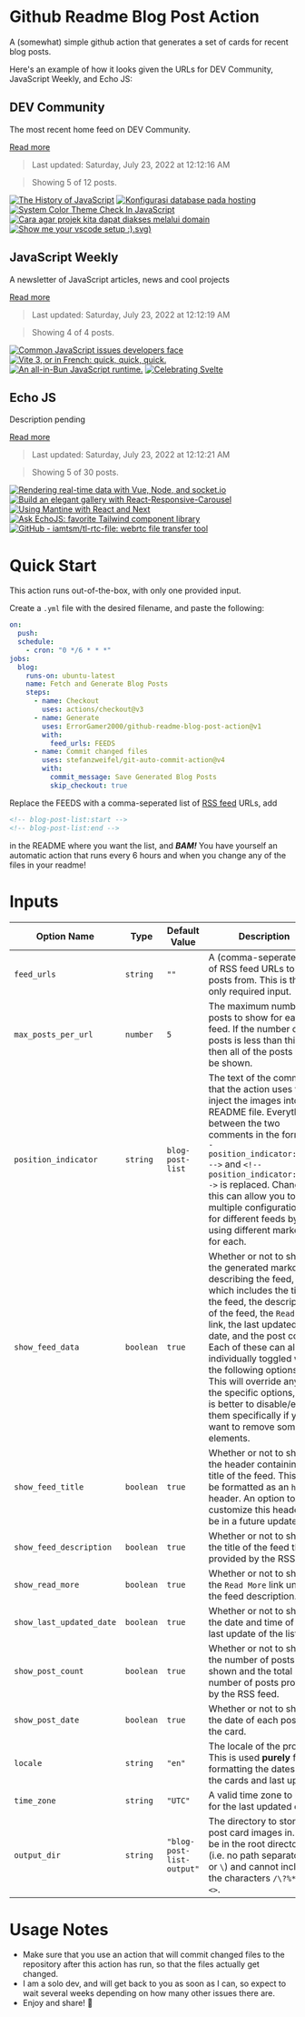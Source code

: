 # Github Readme Blog Post Action

A (somewhat) simple github action that generates a set of cards for recent blog posts.

Here's an example of how it looks given the URLs for DEV Community, JavaScript Weekly, and Echo JS:

<!-- post-list:start -->
## DEV Community

The most recent home feed on DEV Community.

[Read more](https://dev.to)
> Last updated: Saturday, July 23, 2022 at 12:12:16 AM

> Showing 5 of 12 posts.

[![The History of JavaScript](https://raw.githubusercontent.com/ErrorGamer2000/github-readme-blog-post-action/main/generated_files/DEV_Community/The_History_of_JavaScript.svg)](https://dev.to/iarchitsharma/the-history-of-javascript-5e98)
[![Konfigurasi database pada hosting](https://raw.githubusercontent.com/ErrorGamer2000/github-readme-blog-post-action/main/generated_files/DEV_Community/Konfigurasi_database_pada_hosting.svg)](https://dev.to/whytrno/konfigurasi-database-pada-hosting-5c05)
[![System Color Theme Check In JavaScript](https://raw.githubusercontent.com/ErrorGamer2000/github-readme-blog-post-action/main/generated_files/DEV_Community/System_Color_Theme_Check_In_JavaScript.svg)](https://dev.to/bibekkakati/system-color-theme-check-in-javascript-1la9)
[![Cara agar projek kita dapat diakses melalui domain](https://raw.githubusercontent.com/ErrorGamer2000/github-readme-blog-post-action/main/generated_files/DEV_Community/Cara_agar_projek_kita_dapat_diakses_melalui_domain.svg)](https://dev.to/whytrno/cara-agar-projek-kita-dapat-diakses-melalui-domain-2455)
[![Show me your vscode setup :)](https://raw.githubusercontent.com/ErrorGamer2000/github-readme-blog-post-action/main/generated_files/DEV_Community/Show_me_your_vscode_setup__).svg)](https://dev.to/official_fire/show-me-your-vscode-setup--2j4e)


## JavaScript Weekly

A newsletter of JavaScript articles, news and cool projects

[Read more](https://javascriptweekly.com/)
> Last updated: Saturday, July 23, 2022 at 12:12:19 AM

> Showing 4 of 4 posts.

[![Common JavaScript issues developers face](https://raw.githubusercontent.com/ErrorGamer2000/github-readme-blog-post-action/main/generated_files/JavaScript_Weekly/Common_JavaScript_issues_developers_face.svg)](https://javascriptweekly.com/issues/599)
[![Vite 3, or in French: quick, quick, quick.](https://raw.githubusercontent.com/ErrorGamer2000/github-readme-blog-post-action/main/generated_files/JavaScript_Weekly/Vite_3__or_in_French__quick__quick__quick..svg)](https://javascriptweekly.com/issues/598)
[![An all-in-Bun JavaScript runtime.](https://raw.githubusercontent.com/ErrorGamer2000/github-readme-blog-post-action/main/generated_files/JavaScript_Weekly/An_all-in-Bun_JavaScript_runtime..svg)](https://javascriptweekly.com/issues/597)
[![Celebrating Svelte](https://raw.githubusercontent.com/ErrorGamer2000/github-readme-blog-post-action/main/generated_files/JavaScript_Weekly/Celebrating_Svelte.svg)](https://javascriptweekly.com/issues/596)


## Echo JS

Description pending

[Read more](
http://www.echojs.com
)
> Last updated: Saturday, July 23, 2022 at 12:12:21 AM

> Showing 5 of 30 posts.

[![Rendering real-time data with Vue, Node, and socket.io](https://raw.githubusercontent.com/ErrorGamer2000/github-readme-blog-post-action/main/generated_files/_Echo_JS_/Rendering_real-time_data_with_Vue__Node__and_socket.io.svg)](https://blog.openreplay.com/rendering-real-time-data-with-vue-node-and-socket-io)
[![Build an elegant gallery with React-Responsive-Carousel](https://raw.githubusercontent.com/ErrorGamer2000/github-readme-blog-post-action/main/generated_files/_Echo_JS_/Build_an_elegant_gallery_with_React-Responsive-Carousel.svg)](https://blog.openreplay.com/build-an-elegant-gallery-with-react-responsive-carousel)
[![Using Mantine with React and Next](https://raw.githubusercontent.com/ErrorGamer2000/github-readme-blog-post-action/main/generated_files/_Echo_JS_/Using_Mantine_with_React_and_Next.svg)](https://blog.openreplay.com/using-mantine-with-react-and-next)
[![
Ask EchoJS: favorite Tailwind component library
](https://raw.githubusercontent.com/ErrorGamer2000/github-readme-blog-post-action/main/generated_files/_Echo_JS_/_Ask_EchoJS__favorite_Tailwind_component_library_.svg)](
http://www.echojs.com/news/40897
)
[![GitHub - iamtsm/tl-rtc-file: webrtc file transfer tool](https://raw.githubusercontent.com/ErrorGamer2000/github-readme-blog-post-action/main/generated_files/_Echo_JS_/GitHub_-_iamtsm_tl-rtc-file__webrtc_file_transfer_tool.svg)](https://github.com/iamtsm/tl-rtc-file)


<!-- post-list:end -->

# Quick Start

This action runs out-of-the-box, with only one provided input.

Create a `.yml` file with the desired filename, and paste the following:

```yml
on:
  push:
  schedule:
    - cron: "0 */6 * * *"
jobs:
  blog:
    runs-on: ubuntu-latest
    name: Fetch and Generate Blog Posts
    steps:
      - name: Checkout
        uses: actions/checkout@v3
      - name: Generate
        uses: ErrorGamer2000/github-readme-blog-post-action@v1
        with:
          feed_urls: FEEDS
      - name: Commit changed files
        uses: stefanzweifel/git-auto-commit-action@v4
        with:
          commit_message: Save Generated Blog Posts
          skip_checkout: true
```

Replace the FEEDS with a comma-seperated list of [RSS feed](https://rss.com/blog/how-do-rss-feeds-work/) URLs, add

```md
<!-- blog-post-list:start -->
<!-- blog-post-list:end -->
```

in the README where you want the list, and **_BAM!_** You have yourself an automatic action that runs every 6 hours and when you change any of the files in your readme!

# Inputs

<table>
  <thead>
    <tr>
      <th>Option Name</th>
      <th>Type</th>
      <th>Default Value</th>
      <th>Description</th>
    </tr>
  </thead>
  <tbody>
    <tr>
      <td><code>feed_urls</code></td>
      <td><code>string</code></td>
      <td><code>""</code></td>
      <td>A (comma-seperated) list of RSS feed URLs to load posts from. This is the only required input.</td>
    </tr>
    <tr>
      <td><code>max_posts_per_url</code></td>
      <td><code>number</code></td>
      <td><code>5</code></td>
      <td>The maximum number of posts to show for each feed. If the number of posts is less than this, then all of the posts will be shown.</td>
    </tr>
    <tr>
      <td><code>position_indicator</code></td>
      <td><code>string</code></td>
      <td><code>blog-post-list</code></td>
      <td>The text of the comments that the action uses to inject the images into the README file. Everything between the two comments in the form <code>&lt;!-- position_indicator:start --&gt;</code> and <code>&lt;!-- position_indicator:end --&gt;</code> is replaced. Changing this can allow you to use multiple configurations for different feeds by using different markers for each.</td>
    </tr>
    <tr>
      <td><code>show_feed_data</code></td>
      <td><code>boolean</code></td>
      <td><code>true</code></td>
      <td>Whether or not to show the generated markdown describing the feed, which includes the title of the feed, the description of the feed, the <code>Read More</code> link, the last updated date, and the post count. Each of these can also be individually toggled with the following options. This will override any of the specific options, so it is better to disable/enable them specifically if you want to remove some elements.</td>
    </tr>
    <tr>
      <td><code>show_feed_title</code></td>
      <td><code>boolean</code></td>
      <td><code>true</code></td>
      <td>Whether or not to show the header containing the title of the feed. This will be formatted as an <code>h2</code> header. An option to customize this header will be in a future update.</td>
    </tr>
    <tr>
      <td><code>show_feed_description</code></td>
      <td><code>boolean</code></td>
      <td><code>true</code></td>
      <td>Whether or not to show the title of the feed that is provided by the RSS feed.</td>
    </tr>
    <tr>
      <td><code>show_read_more</code></td>
      <td><code>boolean</code></td>
      <td><code>true</code></td>
      <td>Whether or not to show the <code>Read More</code> link under the feed description.</td>
    </tr>
    <tr>
      <td><code>show_last_updated_date</code></td>
      <td><code>boolean</code></td>
      <td><code>true</code></td>
      <td>Whether or not to show the date and time of the last update of the list.</td>
    </tr>
    <tr>
      <td><code>show_post_count</code></td>
      <td><code>boolean</code></td>
      <td><code>true</code></td>
      <td>Whether or not to show the number of posts shown and the total number of posts provided by the RSS feed.</td>
    </tr>
    <tr>
      <td><code>show_post_date</code></td>
      <td><code>boolean</code></td>
      <td><code>true</code></td>
      <td>Whether or not to show the date of each post on the card.</td>
    </tr>
    <tr>
      <td><code>locale</code></td>
      <td><code>string</code></td>
      <td><code>"en"</code></td>
      <td>The locale of the project. This is used <strong>purely</strong> for formatting the dates of the cards and last update.</td>
    </tr>
    <tr>
      <td><code>time_zone</code></td>
      <td><code>string</code></td>
      <td><code>"UTC"</code></td>
      <td>A valid time zone to use for the last updated date.</td>
    </tr>
    <tr>
      <td><code>output_dir</code></td>
      <td><code>string</code></td>
      <td><code>"blog-post-list-output"</code></td>
      <td>The directory to store the post card images in. Must be in the root directory (i.e. no path separators <code>/</code> or <code>\</code>) and cannot include the characters <code>/\?%*:|"&lt;&gt;</code>.</td>
    </tr>
<!--
    <tr>
      <td><code></code></td>
      <td><cde></cde></td>
      <td><code></code></td>
      <td></td>
    </tr>
-->
  </tbody>
</table>

# Usage Notes

- Make sure that you use an action that will commit changed files to the repository after this action has run, so that the files actually get changed.
- I am a solo dev, and will get back to you as soon as I can, so expect to wait several weeks depending on how many other issues there are.
- Enjoy and share! 🤗
